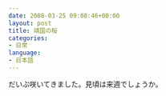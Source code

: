 ```yaml
---
date: 2008-03-25 09:08:46+00:00
layout: post
title: 靖国の桜
categories:
- 日常
language:
- 日本語
---
```


だいぶ咲いてきました。見頃は来週でしょうか。
